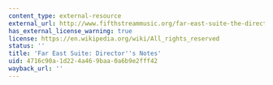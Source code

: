```yaml
---
content_type: external-resource
external_url: http://www.fifthstreammusic.org/far-east-suite-the-directors-notes
has_external_license_warning: true
license: https://en.wikipedia.org/wiki/All_rights_reserved
status: ''
title: 'Far East Suite: Director''s Notes'
uid: 4716c90a-1d22-4a46-9baa-0a6b9e2fff42
wayback_url: ''
---
```

